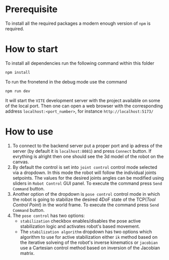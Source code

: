 # Prerequisite
To install all the required packages a modern enough version of `npm` is required.

# How to start
To install all dependencies run the following command within this folder
```
npm install
```

To run the fronetend in the debug mode use the command
```
npm run dev
```
It will start the `VITE` development server with the project available on some of the local port. Then one can open a web browser with the corresponding address `localhost:<port_number>`, for instance `http://localhost:5173/` 

# How to use
1. To connect to the backend server put a proper port and ip adress of the server (by default it is `localhost:8081`) and press `Connect` button. If evrything is alright then one should see the 3d model of the robot on the canvas.
2. By default the control is set into `joint control` control mode selected via a dropdown. In this mode the robot will follow the individual joints setpoints. The values for the desired joints angles can be modified using sliders in `Robot Control` GUI panel. To execute the command press `Send Command` button.
3. Another option of the dropdown is `pose control` control mode in which the robot is going to stabilize the desired 4DoF state of the TCP(*Tool Control Point*) in the world frame.  To execute the command press `Send Command` button.
4. The `pose control` has two options:
   - `stabilization` checkbox enables/disables the pose active stabilization logic and activates robot's based movement.
   - The `stabilization algorithm` dropdown has two options which algorithm to use for active stabilization either `ik` method based on the iterative solveing of the robot's inverse kinematics or `jacobian` use a Cartesian control method based on inversion of the Jacobian matrix. 
